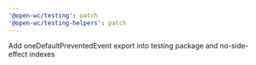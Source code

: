 ```yaml
---
'@open-wc/testing': patch
'@open-wc/testing-helpers': patch
---
```


Add oneDefaultPreventedEvent export into testing package and no-side-effect indexes
